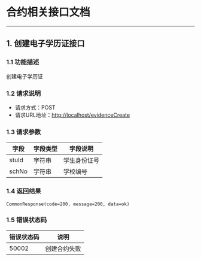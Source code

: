 # 合约相关接口文档
---
## 1.  创建电子学历证接口
### 1.1  功能描述
创建电子学历证
### 1.2  请求说明
+ 请求方式：POST
+ 请求URL地址：<http://localhost/evidenceCreate>
### 1.3  请求参数
| 字段 | 字段类型 | 字段说明 |
| ---- | ---- | ---- |
| stuId | 字符串 | 学生身份证号 |
| schNo | 字符串 | 学校编号 |
### 1.4  返回结果
    CommonResponse(code=200, message=200, data=ok)
### 1.5  错误状态码
| 错误状态码 | 说明 |
| ----  | ---- |
| 50002 | 创建合约失败 |